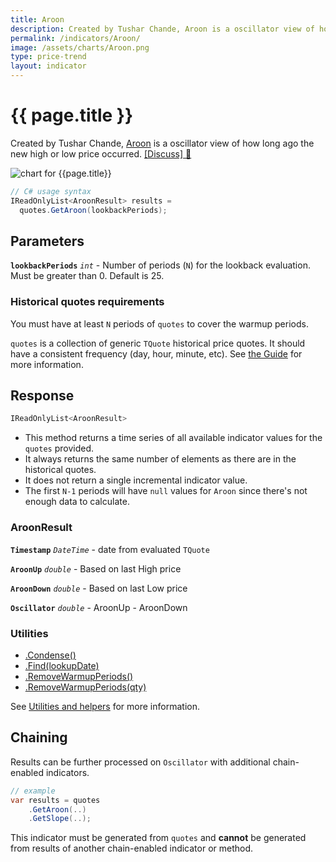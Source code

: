 ```yaml
---
title: Aroon
description: Created by Tushar Chande, Aroon is a oscillator view of how long ago the new high or low price occurred.
permalink: /indicators/Aroon/
image: /assets/charts/Aroon.png
type: price-trend
layout: indicator
---
```


# {{ page.title }}

Created by Tushar Chande, [Aroon](https://school.stockcharts.com/doku.php?id=technical_indicators:aroon) is a oscillator view of how long ago the new high or low price occurred.
[[Discuss] &#128172;]({{site.github.repository_url}}/discussions/266 "Community discussion about this indicator")

![chart for {{page.title}}]({{site.baseurl}}{{page.image}})

```csharp
// C# usage syntax
IReadOnlyList<AroonResult> results =
  quotes.GetAroon(lookbackPeriods);
```

## Parameters

**`lookbackPeriods`** _`int`_ - Number of periods (`N`) for the lookback evaluation.  Must be greater than 0.  Default is 25.

### Historical quotes requirements

You must have at least `N` periods of `quotes` to cover the warmup periods.

`quotes` is a collection of generic `TQuote` historical price quotes.  It should have a consistent frequency (day, hour, minute, etc).  See [the Guide]({{site.baseurl}}/guide/#historical-quotes) for more information.

## Response

```csharp
IReadOnlyList<AroonResult>
```

- This method returns a time series of all available indicator values for the `quotes` provided.
- It always returns the same number of elements as there are in the historical quotes.
- It does not return a single incremental indicator value.
- The first `N-1` periods will have `null` values for `Aroon` since there's not enough data to calculate.

### AroonResult

**`Timestamp`** _`DateTime`_ - date from evaluated `TQuote`

**`AroonUp`** _`double`_ - Based on last High price

**`AroonDown`** _`double`_ - Based on last Low price

**`Oscillator`** _`double`_ - AroonUp - AroonDown

### Utilities

- [.Condense()]({{site.baseurl}}/utilities#condense)
- [.Find(lookupDate)]({{site.baseurl}}/utilities#find-indicator-result-by-date)
- [.RemoveWarmupPeriods()]({{site.baseurl}}/utilities#remove-warmup-periods)
- [.RemoveWarmupPeriods(qty)]({{site.baseurl}}/utilities#remove-warmup-periods)

See [Utilities and helpers]({{site.baseurl}}/utilities#utilities-for-indicator-results) for more information.

## Chaining

Results can be further processed on `Oscillator` with additional chain-enabled indicators.

```csharp
// example
var results = quotes
    .GetAroon(..)
    .GetSlope(..);
```

This indicator must be generated from `quotes` and **cannot** be generated from results of another chain-enabled indicator or method.
